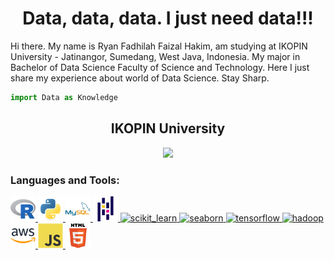 <h1 align='center'> Data, data, data. I just need data!!! </h1>
Hi there. My name is Ryan Fadhilah Faizal Hakim, am studying at IKOPIN University - Jatinangor, Sumedang, West Java, Indonesia. My major in Bachelor of Data Science Faculty of Science and Technology. Here I just share my experience about world of Data Science. Stay Sharp.

``` python
import Data as Knowledge
```

<h2 align='center'> IKOPIN University </h2>
<p align='center'> <a href='https://sainsdata.ikopin.ac.id/' target='_blank' rel='noreferrer'> <img src='https://ikopin.ac.id/images/IKOPIN_Logo.png?w=128&q=100' width='auto' height='290'/> </a> </p>

<h3 align='left'> Languages and Tools: </h3>
<p align='left'> <a href='https//www.r-project.org' target='_blank' rel='noreferrer'> <img src='https://raw.githubusercontent.com/devicons/devicon/master/icons/r/r-original.svg' width='40' height='40'/> </a> <a href="https://www.python.org" target="_blank" rel="noreferrer"> <img src="https://raw.githubusercontent.com/devicons/devicon/master/icons/python/python-original.svg" alt="python" width="40" height="40"/> </a> <a href="https://www.mysql.com/" target="_blank" rel="noreferrer"> <img src="https://raw.githubusercontent.com/devicons/devicon/master/icons/mysql/mysql-original-wordmark.svg" alt="mysql" width="40" height="40"/> </a> <a href="https://pandas.pydata.org/" target="_blank" rel="noreferrer"> <img src="https://raw.githubusercontent.com/devicons/devicon/2ae2a900d2f041da66e950e4d48052658d850630/icons/pandas/pandas-original.svg" alt="pandas" width="40" height="40"/> </a> <a href="https://scikit-learn.org/" target="_blank" rel="noreferrer"> <img src="https://upload.wikimedia.org/wikipedia/commons/0/05/Scikit_learn_logo_small.svg" alt="scikit_learn" width="40" height="40"/> </a> <a href="https://seaborn.pydata.org/" target="_blank" rel="noreferrer"> <img src="https://seaborn.pydata.org/_images/logo-mark-lightbg.svg" alt="seaborn" width="40" height="40"/> </a> <a href="https://www.tensorflow.org" target="_blank" rel="noreferrer"> <img src="https://www.vectorlogo.zone/logos/tensorflow/tensorflow-icon.svg" alt="tensorflow" width="40" height="40"/> </a> <a href="https://hadoop.apache.org/" target="_blank" rel="noreferrer"> <img src="https://www.vectorlogo.zone/logos/apache_hadoop/apache_hadoop-icon.svg" alt="hadoop" width="40" height="40"/> </a> <a href="https://aws.amazon.com" target="_blank" rel="noreferrer"> <img src="https://raw.githubusercontent.com/devicons/devicon/master/icons/amazonwebservices/amazonwebservices-original-wordmark.svg" alt="aws" width="40" height="40"/> </a> <a href='https://developer.mozilla.org/en-US/docs/Web/JavaScript' target='_blank' rel='noreferree'> <img src="https://raw.githubusercontent.com/devicons/devicon/master/icons/javascript/javascript-original.svg" alt="javascript" width="40" height="40"/> </a> <a href='https://www.w3.org/html/' target="_blank" rel="noreferrer"> <img src='https://raw.githubusercontent.com/devicons/devicon/master/icons/html5/html5-original-wordmark.svg' width='40' height='40' </a> </p>
